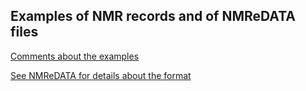 ## Examples of NMR records and of NMReDATA files 
[Comments about the examples](http://nmredata.org/wiki/Examples)


[See NMReDATA for details about the format](http://nmredata.org/wiki)
